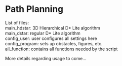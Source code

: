 # Path Planning

List of files:  
main_hdstar: 3D Hierarchical D* Lite algorithm  
main_dstar: regular D* Lite algorithm  
config_user: user configures all settings here  
config_program: sets up obstacles, figures, etc.  
all_function: contains all functions needed by the script


More details regarding usage to come...
